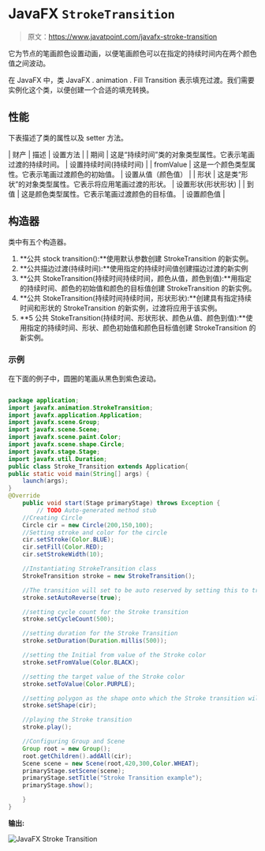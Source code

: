 # JavaFX `StrokeTransition`

> 原文：<https://www.javatpoint.com/javafx-stroke-transition>

它为节点的笔画颜色设置动画，以便笔画颜色可以在指定的持续时间内在两个颜色值之间波动。

在 JavaFX 中，类 JavaFX . animation . Fill Transition 表示填充过渡。我们需要实例化这个类，以便创建一个合适的填充转换。

## 性能

下表描述了类的属性以及 setter 方法。

| 财产 | 描述 | 设置方法 |
| 期间 | 这是“持续时间”类的对象类型属性。它表示笔画过渡的持续时间。 | 设置持续时间(持续时间) |
| fromValue | 这是一个颜色类型属性。它表示笔画过渡颜色的初始值。 | 设置从值（颜色值） |
| 形状 | 这是类“形状”的对象类型属性。它表示将应用笔画过渡的形状。 | 设置形状(形状形状) |
| 到值 | 这是颜色类型属性。它表示笔画过渡颜色的目标值。 | 设置颜色值 |

## 构造器

类中有五个构造器。

1.  **公共 stock transition():**使用默认参数创建 StrokeTransition 的新实例。
2.  **公共描边过渡(持续时间):**使用指定的持续时间值创建描边过渡的新实例
3.  **公共 StokeTransition(持续时间持续时间，颜色从值，颜色到值):**用指定的持续时间、颜色的初始值和颜色的目标值创建 StrokeTransition 的新实例。
4.  **公共 StokeTransition(持续时间持续时间，形状形状):**创建具有指定持续时间和形状的 StrokeTransition 的新实例，过渡将应用于该实例。
5.  **5 公共 StokeTransition(持续时间、形状形状、颜色从值、颜色到值):**使用指定的持续时间、形状、颜色初始值和颜色目标值创建 StrokeTransition 的新实例。

### 示例

在下面的例子中，圆圈的笔画从黑色到紫色波动。

```java

package application;
import javafx.animation.StrokeTransition;
import javafx.application.Application;
import javafx.scene.Group;
import javafx.scene.Scene;
import javafx.scene.paint.Color;
import javafx.scene.shape.Circle;
import javafx.stage.Stage;
import javafx.util.Duration;
public class Stroke_Transition extends Application{
public static void main(String[] args) {
	launch(args);
}
@Override
	public void start(Stage primaryStage) throws Exception {
		// TODO Auto-generated method stub
	//Creating Circle 
	Circle cir = new Circle(200,150,100);	
	//Setting stroke and color for the circle
	cir.setStroke(Color.BLUE);
	cir.setFill(Color.RED);
	cir.setStrokeWidth(10);

	//Instantiating StrokeTransition class 
	StrokeTransition stroke = new StrokeTransition();

	//The transition will set to be auto reserved by setting this to true
	stroke.setAutoReverse(true);

	//setting cycle count for the Stroke transition 
	stroke.setCycleCount(500);

	//setting duration for the Stroke Transition 
	stroke.setDuration(Duration.millis(500));

	//setting the Initial from value of the Stroke color
	stroke.setFromValue(Color.BLACK);

	//setting the target value of the Stroke color 
	stroke.setToValue(Color.PURPLE);

	//setting polygon as the shape onto which the Stroke transition will be applied 
	stroke.setShape(cir);

	//playing the Stroke transition 
	stroke.play();

	//Configuring Group and Scene 
	Group root = new Group();
	root.getChildren().addAll(cir);
	Scene scene = new Scene(root,420,300,Color.WHEAT);
	primaryStage.setScene(scene);
	primaryStage.setTitle("Stroke Transition example");
	primaryStage.show();

	}
}

```

**输出:**

![JavaFX Stroke Transition](../img/7d264390cdb7ec7af0acf952ca1c7337.png)